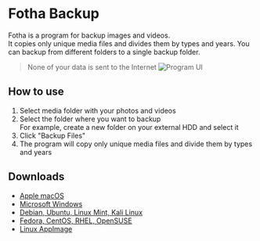 # Fotha Backup
Fotha is a program for backup images and videos.  
It copies only unique media files and divides them by types and years. You can backup from different folders to a single backup folder.
> None of your data is sent to the Internet
![Program UI](https://drive.google.com/file/d/1pS9MOXrBLF_uAKStCqheT10-twe26MEf/view?usp=sharing)

## How to use
1. Select media folder with your photos and videos
2. Select the folder where you want to backup  
For example, create a new folder on your external HDD and select it
3. Click "Backup Files"
4. The program will copy only unique media files and divide them by types and years

## Downloads
- [Apple macOS](https://github.com/fotha/fotha/releases/download/v1.0.0/Fotha-Backup-1.0.0.dmg)
- [Microsoft Windows](https://github.com/fotha/fotha/releases/download/v1.0.0/Fotha-Backup-1.0.0-x64.exe)
- [Debian, Ubuntu, Linux Mint, Kali Linux](https://github.com/fotha/fotha/releases/download/v1.0.0/fotha_1.0.0_amd64.deb)
- [Fedora, CentOS, RHEL, OpenSUSE](https://github.com/fotha/fotha/releases/download/v1.0.0/fotha-1.0.0.x86_64.rpm)
- [Linux AppImage](https://github.com/fotha/fotha/releases/download/v1.0.0/Fotha-Backup-1.0.0.AppImage)
